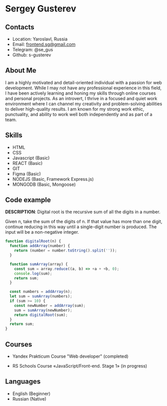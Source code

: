 # Sergey Gusterev

## Contacts

- Location: Yaroslavl, Russia
- Email: frontend.sg@gmail.com
- Telegram: @se_gus
- Github: s-gusterev

## About Me

I am a highly motivated and detail-oriented individual with a passion for web development. While I may not have any professional experience in this field, I have been actively learning and honing my skills through online courses and personal projects. As an introvert, I thrive in a focused and quiet work environment where I can channel my creativity and problem-solving abilities to deliver high-quality results. I am known for my strong work ethic, punctuality, and ability to work well both independently and as part of a team.

## Skills

- HTML
- CSS
- Javascript (Basic)
- REACT (Basic)
- GIT
- Figma (Basic)
- NODEJS (Basic, Framework Express.js)
- MONGODB (Basic, Mongoose)

## Code example

**DESCRIPTION**:
Digital root is the recursive sum of all the digits in a number.

Given n, take the sum of the digits of n. If that value has more than one digit, continue reducing in this way until a single-digit number is produced. The input will be a non-negative integer.

```js
function digitalRoot(n) {
  function addArray(number) {
    return (number = number.toString().split(''));
  }

  function sumArray(array) {
    const sum = array.reduce((a, b) => +a + +b, 0);
    console.log(sum);
    return sum;
  }

  const numbers = addArray(n);
  let sum = sumArray(numbers);
  if (sum >= 10) {
    const newNumber = addArray(sum);
    sum = sumArray(newNumber);
    return digitalRoot(sum);
  }
  return sum;
}
```

## Courses

- Yandex Prakticum Course "Web developer" (completed)

- RS Schools Course «JavaScript/Front-end. Stage 1» (in progress)

## Languages

- English (Beginner)
- Russian (Native)
